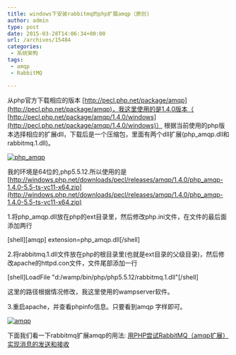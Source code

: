```yaml
---
title: windows下安装rabbitmq的php扩展amqp（原创)
author: admin
type: post
date: 2015-03-28T14:06:34+00:00
url: /archives/15484
categories:
 - 系统架构
tags:
 - amqp
 - RabbitMQ

---
```

从php官方下载相应的版本 [http://pecl.php.net/package/amqp](http://pecl.php.net/package/amqp)，我这里使用的是1.4.0版本（ [http://pecl.php.net/package/amqp/1.4.0/windows](http://pecl.php.net/package/amqp/1.4.0/windows)）
根据当前使用的php版本选择相应的扩展dll，下载后是一个压缩包，里面有两个dll扩展(php_amqp.dll和rabbitmq.1.dll)。

[![php_amqp](http://blog.haohtml.com/wp-content/uploads/2015/03/php_amqp1.jpg)][1]

我的环境是64位的,php5.5.12.所以使用的是 [http://windows.php.net/downloads/pecl/releases/amqp/1.4.0/php_amqp-1.4.0-5.5-ts-vc11-x64.zip](http://windows.php.net/downloads/pecl/releases/amqp/1.4.0/php_amqp-1.4.0-5.5-ts-vc11-x64.zip)

1.将php_amqp.dll放在php的ext目录里，然后修改php.ini文件，在文件的最后面添加两行

\[shell\]\[amqp\]
extension=php_amqp.dll[/shell]

2.将rabbitmq.1.dll文件放在php的根目录里(也就是ext目录的父级目录)，然后修改apache的httpd.con文件，文件尾部添加一行

[shell]LoadFile "d:/wamp/bin/php/php5.5.12/rabbitmq.1.dll"[/shell]

这里的路径根据情况修改，我这里使用的wampserver软件。

3.重启apache，并查看phpinfo信息。只要看到amqp 字样即可。

[![amqp](http://blog.haohtml.com/wp-content/uploads/2015/03/amqp.jpg)][2]

下面我们看一下rabbitmq扩展amqp的用法: [用PHP尝试RabbitMQ（amqp扩展）实现消息的发送和接收](http://blog.haohtml.com/archives/15491)

 [1]: http://blog.haohtml.com/wp-content/uploads/2015/03/php_amqp1.jpg
 [2]: http://blog.haohtml.com/wp-content/uploads/2015/03/amqp.jpg